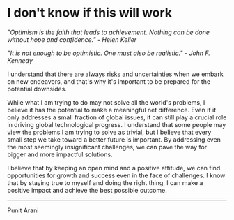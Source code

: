 # I don't know if this will work

_"Optimism is the faith that leads to achievement. Nothing can be done without hope and confidence."_
_- Helen Keller_

_"It is not enough to be optimistic. One must also be realistic."_
_- John F. Kennedy_

I understand that there are always risks and uncertainties when we embark on new endeavors, and that's why it's important to be prepared for the potential downsides.

While what I am trying to do may not solve all the world's problems, I believe it has the potential to make a meaningful net difference.
Even if it only addresses a small fraction of global issues, it can still play a crucial role in driving global technological progress.
I understand that some people may view the problems I am trying to solve as trivial, but I believe that every small step we take toward a better future is important.
By addressing even the most seemingly insignificant challenges, we can pave the way for bigger and more impactful solutions.

I believe that by keeping an open mind and a positive attitude, we can find opportunities for growth and success even in the face of challenges.
I know that by staying true to myself and doing the right thing, I can make a positive impact and achieve the best possible outcome.

---

Punit Arani
